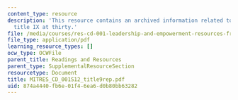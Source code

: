 ```yaml
---
content_type: resource
description: 'This resource contains an archived information related to open to all:
  title IX at thirty.'
file: /media/courses/res-cd-001-leadership-and-empowerment-resources-from-graduate-women-at-mit-gwamit-spring-2012/874a4440fb6e01f46ea6d0b80bb63282_MITRES_CD_001S12_title9rep.pdf
file_type: application/pdf
learning_resource_types: []
ocw_type: OCWFile
parent_title: Readings and Resources
parent_type: SupplementalResourceSection
resourcetype: Document
title: MITRES_CD_001S12_title9rep.pdf
uid: 874a4440-fb6e-01f4-6ea6-d0b80bb63282
---
```

